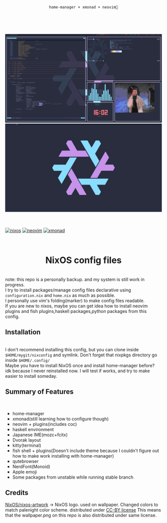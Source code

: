 <br>
<br>
<p align="center"><code>home-manager + xmonad + neovim💛</code></p>
<br>
<br>
<br>

![screenshot1](/screenshot1.png)
![screenshot2](/screenshot2.png)
<br>
<br>
<br>

[![nixos](https://img.shields.io/static/v1?style=for-the-badge&logo=nixos&label=%E2%A0%80&message=nixos&labelColor=azure&color=cornflowerblue)](https://nixos.org/)
[![neovim](https://img.shields.io/static/v1?style=for-the-badge&logo=neovim&label=%E2%A0%80&message=neovim&labelColor=blue&color=green)](https://neovim.io/)
[![xmonad](https://img.shields.io/static/v1?style=for-the-badge&logo=haskell&label=%E2%A0%80&message=xmonad&labelColor=blueviolet&color=black)](https://xmonad.org/)

<br>
<h1 align="center">NixOS config files</h1>
<br>
note: this repo is a personally backup. and my system is still work in progress.<br>
I try to install packages/manage config files declarative using <code>configuration.nix</code> and <code>home.nix</code> as much as possible.<br>
I personally use vim's folding(marker) to make config files readable.<br>
If you are new to nixos, maybe you can get idea how to install neovim plugins and fish plugins,haskell packages,python packages from this config.
<br>
<h2>Installation</h2>
<br>
I don't recommend installing this config, but you can clone inside <code>$HOME/mygit/nixconfig</code> and symlink. Don't forget that nixpkgs directory go inside <code>$HOME/.config/</code><br>
Maybe you have to install NixOS once and install home-manager before?
idk because I never reinstalled now.
I will test if works, and try to make easier to install someday.
<br>
<h2>Summary of Features</h2>
<br>
<ul type="square">
    <li>home-manager</li>
    <li>xmonad(still learning how to configure though)</li>
    <li>neovim + plugins(includes coc)</li>
    <li>haskell environment</li>
    <li>Japanese IME(mozc+fcitx)</li>
    <li>Dvorak layout</li>
    <li>kitty(terminal)</li>
    <li>fish shell + plugins(Doesn't include theme because I couldn't figure out how to make work installing with home-manager)</li>
    <li>qutebrowser</li>
    <li>NerdFont(Monoid)</li>
    <li>Apple emoji</li>
    <li>Some packages from unstable while running stable branch</li>

</ul>

<h2>Credits</h2>
<a href="https://github.com/NixOS/nixos-artwork/tree/master/logo">NixOS/nixos-artwork</a> -> NixOS logo. used on wallpaper. Changed colors to match palenight color scheme. distributed under <a href="https://creativecommons.org/licenses/by/4.0/">CC-BY license</a>
This means that the wallpaper.png on this repo is also distributed under same license.
